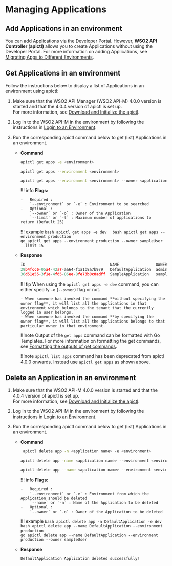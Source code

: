 # Managing Applications

## Add Applications in an environment

You can add Applications via the Developer Portal.
However, **WSO2 API Controller (apictl)** allows you to create Applications without using the Developer Portal. For more information on adding Applications, see [Migrating Apps to Different Environments]({{base_path}}/install-and-setup/setup/api-controller/managing-applications/migrating-applications-to-different-environments).

## Get Applications in an environment

Follow the instructions below to display a list of Applications in an environment using apictl:

1.  Make sure that the WSO2 API Manager (WSO2 API-M) 4.0.0 version is started and that the 4.0.4 version of apictl is set up.   
     For more information, see [Download and Initialize the apictl]({{base_path}}/install-and-setup/setup/api-controller/getting-started-with-wso2-api-controller/#download-and-initialize-the-apictl).
2.  Log in to the WSO2 API-M in the environment by following the instructions in [Login to an Environment]({{base_path}}/install-and-setup/setup/api-controller/getting-started-with-wso2-api-controller/#login-to-an-environment).
3.  Run the corresponding apictl command below to get (list) Applications in an environment.

    -   **Command**
        ``` bash
        apictl get apps -e <environment> 
        ```
        ``` bash
        apictl get apps --environment <environment> 
        ```
        ``` bash
        apictl get apps --environment <environment> --owner <application owner> 
        ```

        !!! info
            **Flags:**  
                    
            -   Required :  
                `--environment` or `-e` : Environment to be searched  
            -   Optional :  
                `--owner` or `-o` : Owner of the Application  
                `--limit` or `-l` : Maximum number of applications to return (Default 25)

        !!! example
            ```bash
            apictl get apps -e dev 
            ```
            ```bash
            apictl get apps --environment production 
            ```    
            ```go
            apictl get apps --environment production --owner sampleUser --limit 15 
            ```  

    -   **Response**

        ```go
        ID                                     NAME                OWNER       STATUS     GROUP ID
        29b4fcc6-05a4-42a7-aa64-f1a1b8a7b979   DefaultApplication  admin       APPROVED 
        36d51e55-3f1e-4f85-86ee-8fe73b0c8adff  SampleApplication   sampleUser  APPROVED   orgA
        ```

        !!! tip 
            When using the `apictl get apps -e dev` command, you can either specify `-o` (`--owner`) flag or not.

            - When someone has invoked the command **without specifying the owner flag**, it will list all the applications in that environment which belongs to the tenant that the currently logged in user belongs.
            - When someone has invoked the command **by specifying the owner flag**, it will list all the applications belongs to that particular owner in that environment.

        !!!note
            Output of the `get apps` command can be formatted with Go Templates. For more information on formatting the get commands, see [Formatting the outputs of get commands]({{base_path}}/install-and-setup/setup/api-controller/advanced-topics/formatting-the-output-of-get-command).

        !!!note
            `apictl list apps` command has been deprecated from apictl 4.0.0 onwards. Instead use `apictl get apps` as shown above. 
        
## Delete an Application in an environment

1.  Make sure that the WSO2 API-M 4.0.0 version is started and that the 4.0.4 version of apictl is set up.   
     For more information, see [Download and Initialize the apictl]({{base_path}}/install-and-setup/setup/api-controller/getting-started-with-wso2-api-controller/#download-and-initialize-the-apictl).
2.  Log in to the WSO2 API-M in the environment by following the instructions in [Login to an Environment]({{base_path}}/install-and-setup/setup/api-controller/getting-started-with-wso2-api-controller/#login-to-an-environment).
3.  Run the corresponding apictl command below to get (list) Applications in an environment.

    -   **Command**
        ``` bash
         apictl delete app -n <application name> -e <environment> 
        ```
        ``` bash
        apictl delete app -name <application name> --environment <environment> 
        ```
        ``` bash
        apictl delete app --name <application name> --environment <environment> --owner <application owner> 
        ```

        !!! info
            **Flags:**  
                
            -   Required :  
                `--environment` or `-e` : Environment from which the Application should be deleted  
                `--name` or `-n` : Name of the Application to be deleted   
            -   Optional :  
                `--owner` or `-o` : Owner of the Application to be deleted  

        !!! example
            ```bash
            apictl delete app -n DefaultApplication -e dev 
            ```
            ```bash
            apictl delete app --name DefaultApplication --environment production 
            ```    
            ```go
            apictl delete app --name DefaultApplication --environment production --owner sampleUser 
            ```  

    -   **Response**

        ```go
        DefaultApplication Application deleted successfully!
        ``` 
